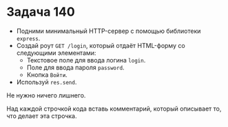 # Задача 140

* Подними минимальный HTTP-сервер с помощью библиотеки `express`.
* Создай роут `GET /login`, который отдаёт HTML-форму со следующими элементами:
  * Текстовое поле для ввода логина `login`.
  * Поле для ввода пароля `password`.
  * Кнопка `Войти`.
* Используй `res.send`.

Не нужно ничего лишнего.

Над каждой строчкой кода вставь комментарий, который описывает то, что делает эта строчка.
